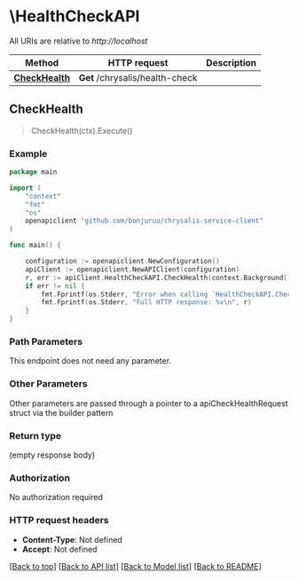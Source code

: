 # \HealthCheckAPI

All URIs are relative to *http://localhost*

Method | HTTP request | Description
------------- | ------------- | -------------
[**CheckHealth**](HealthCheckAPI.md#CheckHealth) | **Get** /chrysalis/health-check | 



## CheckHealth

> CheckHealth(ctx).Execute()





### Example

```go
package main

import (
	"context"
	"fmt"
	"os"
	openapiclient "github.com/bonjuruu/chrysalis-service-client"
)

func main() {

	configuration := openapiclient.NewConfiguration()
	apiClient := openapiclient.NewAPIClient(configuration)
	r, err := apiClient.HealthCheckAPI.CheckHealth(context.Background()).Execute()
	if err != nil {
		fmt.Fprintf(os.Stderr, "Error when calling `HealthCheckAPI.CheckHealth``: %v\n", err)
		fmt.Fprintf(os.Stderr, "Full HTTP response: %v\n", r)
	}
}
```

### Path Parameters

This endpoint does not need any parameter.

### Other Parameters

Other parameters are passed through a pointer to a apiCheckHealthRequest struct via the builder pattern


### Return type

 (empty response body)

### Authorization

No authorization required

### HTTP request headers

- **Content-Type**: Not defined
- **Accept**: Not defined

[[Back to top]](#) [[Back to API list]](../README.md#documentation-for-api-endpoints)
[[Back to Model list]](../README.md#documentation-for-models)
[[Back to README]](../README.md)

